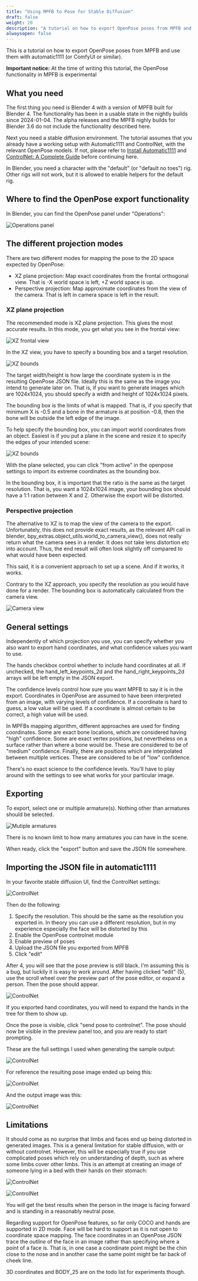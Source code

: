 ```yaml
---
title: "Using MPFB to Pose for Stable Diffusion"
draft: false
weight: 20
description: "A tutorial on how to export OpenPose poses from MPFB and use them with automatic1111"
alwaysopen: false
---
```


This is a tutorial on how to export OpenPose poses from MPFB and use them with automatic1111 (or ComfyUI or similar). 

**Important notice:** At the time of writing this tutorial, the OpenPose functionality in MPFB is experimental

## What you need

The first thing you need is Blender 4 with a version of MPFB built for Blender 4. The functionality has been in a usable state
in the nightly builds since 2024-01-04. The alpha releases and the MPFB nighly builds for Blender 3.6 do not include the functionality
described here.

Next you need a stable diffusion environment. The tutorial assumes that you already have a working setup with Automatic1111 and ControlNet,
with the relevant OpenPose models. If not, please refer to 
[Install Automatic1111](https://www.andyhtu.com/post/how-to-install-automatic-1111-web-ui-for-stable-diffusion)
and [ControlNet: A Complete Guide](https://stable-diffusion-art.com/controlnet/) before continuing here.

In Blender, you need a character with the "default" (or "default no toes") rig. Other rigs will not work, but it is allowed to
enable helpers for the default rig.

## Where to find the OpenPose export functionality

In Blender, you can find the OpenPose panel under "Operations":

![Operations panel](openpose/opspanel.png)

## The different projection modes	

There are two different modes for mapping the pose to the 2D space expected by OpenPose:

* XZ plane projection: Map exact coordinates from the frontal orthogonal view. That is -X world space is left, +Z world space is up. 
* Perspective projection: Map approximate coordinates from the view of the camera. That is left in camera space is left in the result.

### XZ plane projection

The recommended mode is XZ plane projection. This gives the most accurate results. In this mode, you get what you see in the frontal view:

![XZ frontal view](openpose/xzview.png)

In the XZ view, you have to specify a bounding box and a target resolution. 

![XZ bounds](openpose/xzsettings.png)

The target width/height is how large the coordinate system is in the 
resulting OpenPose JSON file. Ideally this is the same as the image you intend to generate later on. That is, if you want to generate
images which are 1024x1024, you should specify a width and height of 1024x1024 pixels.

The bounding box is the limits of what is mapped. That is, if you specify that minimum X is -0.5 and a bone in the armature is at
position -0.8, then the bone will be outside the left edge of the image.

To help specify the bounding box, you can import world coordinates from an object. Easiest is if you put a plane in the scene and resize it to
specify the edges of your intended scene:

![XZ bounds](openpose/xzboundsplane.png)

With the plane selected, you can click "from active" in the openpose settings to import its extreme coordinates as the bounding box. 

In the bounding box, it is important that the ratio is the same as the target resolution. That is, you want a 1024x1024 image, your
bounding box should have a 1:1 ration between X and Z. Otherwise the export will be distorted.

### Perspective projection

The alternative to XZ is to map the view of the camera to the export. Unfortunately, this does not provide exact results, as the 
relevant API call in blender, bpy_extras.object_utils.world_to_camera_view(), does not really return what the camera sees in 
a render. It does not take lens distortion etc into account. Thus, the end result will often look slightly off compared to what
would have been expected. 

This said, it is a convenient approach to set up a scene. And if it works, it works.

Contrary to the XZ approach, you specify the resolution as you would have done for a render. The bounding box is automatically 
calculated from the camera view.

![Camera view](openpose/camview.png)

## General settings

Independently of which projection you use, you can specify whether you also want to export hand coordinates, and what confidence values you want to use.

The hands checkbox control whether to include hand coordinates at all. If unchecked, the hand_left_keypoints_2d and the hand_right_keypoints_2d arrays
will be left empty in the JSON export.

The confidence levels control how sure you want MPFB to say it is in the export. Coordinates in OpenPose are assumed to have been interpreted from an
image, with varying levels of confidence. If a coordinate is hard to guess, a low value will be used. If a coordinate is almost certain to be correct,
a high value will be used. 

In MPFBs mapping algorithm, different approaches are used for finding coordinates. Some are exact bone locations, which are considered having "high" confidence.
Some are exact vertex positions, but nevertheless on a surface rather than where a bone would be. These are considered to be of "medium" confidence. Finally, 
there are positions which are interpolated between multiple vertices. These are considered to be of "low" confidence.

There's no exact science to the confidence levels. You'll have to play around with the settings to see what works for your particular image.

## Exporting

To export, select one or multiple armature(s). Nothing other than armatures should be selected.

![Mutiple armatures](openpose/multi_blender.png)

There is no known limit to how many armatures you can have in the scene.

When ready, click the "export" button and save the JSON file somewhere.

## Importing the JSON file in automatic1111

In your favorite stable diffusion UI, find the ControlNet settings:

![ControlNet](openpose/controlnet1.png)

Then do the following:

1. Specify the resolution. This should be the same as the resolution you exported in. In theory you can use a different resolution, but in my experience especially the face will be distorted by this
2. Enable the OpenPose controlnet module
3. Enable preview of poses
4. Upload the JSON file you exported from MPFB
5. Click "edit"

After 4, you will see that the pose preview is still black. I'm assuming this is a bug, but luckily it is easy to work around. After having clicked "edit"
(5), use the scroll wheel over the preview part of the pose editor, or expand a person. Then the pose should appear.

![ControlNet](openpose/controlnet2.png)

If you exported hand coordinates, you will need to expand the hands in the tree for them to show up.

Once the pose is visible, click "send pose to controlnet". The pose should now be visible in the preview panel too, and you are ready to start prompting.

These are the full settings I used when generating the sample output:

![ControlNet](openpose/multi_settings.png)

For reference the resulting pose image ended up being this:

![ControlNet](openpose/multi_json.png)

And the output image was this:

![ControlNet](openpose/multi_output.png)

## Limitations

It should come as no surprise that limbs and faces end up being distorted in generated images. This is a general limitation for stable diffusion, with 
or without controlnet. However, this will be especially true if you use complicated poses which rely on understanding of depth, such as where some limbs cover other limbs. This is an attempt at creating an image of someone lying in a bed with their hands on their stomach:

![ControlNet](openpose/bed_pose.png)

![ControlNet](openpose/bed_explosion.png)

You will get the best results when the person in the image is facing forward and is standing in a reasonably neutral pose. 

Regarding support for OpenPose features, so far only COCO and hands are supported in 2D mode. Face will be hard to support as it is not open to coordinate space
mapping. The face coordinates in an OpenPose JSON trace the _outline_ of the face in an image rather than specifying where a point of a face is. That is, in one
case a coordinate point might be the chin close to the nose and in another case the same point might be far back of cheek line. 

3D coordinates and BODY_25 are on the todo list for experiments though.
